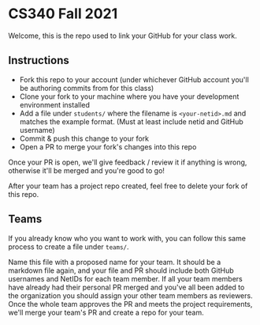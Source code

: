 # CS340 Fall 2021

Welcome, this is the repo used to link your GitHub for your class work.

## Instructions

- Fork this repo to your account (under whichever GitHub account you'll be authoring commits from for this class)
- Clone your fork to your machine where you have your development environment installed
- Add a file under `students/` where the filename is `<your-netid>.md` and matches the example format. (Must at least include netid and GitHub username)
- Commit & push this change to your fork
- Open a PR to merge your fork's changes into this repo

Once your PR is open, we'll give feedback / review it if anything is wrong, otherwise it'll be merged and you're good to go!

After your team has a project repo created, feel free to delete your fork of this repo.

## Teams

If you already know who you want to work with, you can follow this same process to create a file under `teams/`.

Name this file with a proposed name for your team. It should be a markdown file again, and your file and PR should include both GitHub usernames and NetIDs for each team member. If all your team members have already had their personal PR merged and you've all been added to the organization you should assign your other team members as reviewers. Once the whole team approves the PR and meets the project requirements, we'll merge your team's PR and create a repo for your team.
